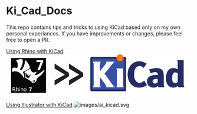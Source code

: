 # Ki_Cad_Docs

This repo contains tips and tricks to using KiCad based only on my own personal experiances. 
If you have improvements or changes, please feel free to open a PR.

[Using Rhino with KiCad](/using_rhino_with_kicad)
![Using Rhino with KiCad](images/rhino_kicad.svg)

[Using Illustrator with KiCad](/using_illustrator_with_kicad)
![images/ai_kicad.svg](/using_illustrator_with_kicad)